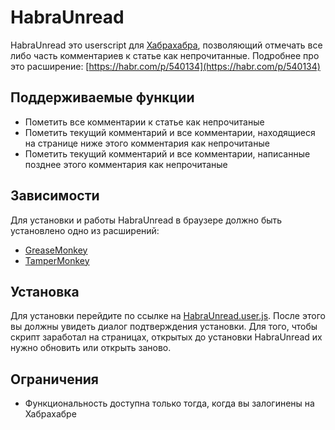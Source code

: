 ﻿# HabraUnread


HabraUnread это userscript для [Хабрахабра](https://habr.com/), позволяющий отмечать все либо часть комментариев к статье как непрочитанные. Подробнее про это расширение: [https://habr.com/p/540134](https://habr.com/p/540134)

## Поддерживаемые функции
* Пометить все комментарии к статье как непрочитаные
* Пометить текущий комментарий и все комментарии, находящиеся на странице ниже этого комментария как непрочитаные
* Пометить текущий комментарий и все комментарии, написанные позднее этого комментария как непрочитаные

## Зависимости

Для установки и работы HabraUnread в браузере должно быть установлено одно из расширений:
* [GreaseMonkey](https://www.greasespot.net/)
* [TamperMonkey](https://www.tampermonkey.net/)

## Установка

Для установки перейдите по ссылке на [HabraUnread.user.js](https://raw.githubusercontent.com/Maccimo/HabraUnread/master/HabraUnread.user.js).
После этого вы должны увидеть диалог подтверждения установки. Для того, чтобы скрипт заработал на страницах, открытых до установки HabraUnread их нужно обновить или открыть заново.

## Ограничения
* Функциональность доступна только тогда, когда вы залогинены на Хабрахабре
